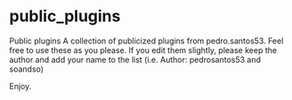 # public_plugins
Public plugins
A collection of publicized plugins from pedro.santos53.
Feel free to use these as you please. If you edit them slightly, please keep the author and add your name to the list (i.e. Author: pedrosantos53 and soandso)

Enjoy.
